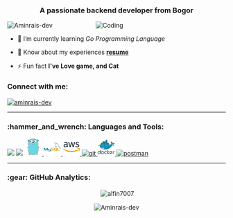 <!-- <h1 align="center">Hi 👋, I'm Muhammad Amin Rais</h1> -->
<h3 align="center">A passionate backend developer from Bogor</h3>
<img align="right" alt="Coding" width="300" src="https://thumbs.gfycat.com/EvilNextDevilfish-small.gif">

<p align="left"> <img src="https://komarev.com/ghpvc/?username=Aminrais-dev&label=Profile%20views&color=0e75b6&style=flat" alt="Aminrais-dev" /> </p>

- 🌱 I’m currently learning *Go Programming Language*

- 📄 Know about my experiences **[resume](https://docs.google.com/document/d/1q1J1qdyH4OIpKkn6--6CCsRDKRex_6Ny/edit?usp=sharing&ouid=110759086295377113174&rtpof=true&sd=true)**

- ⚡ Fun fact **I've Love game, and Cat**


<h3 align="left">Connect with me:</h3>
<p align="left">
<a href="https://www.linkedin.com/in/amin-rais-aa1726249" target="blank"><img align="center" src="https://raw.githubusercontent.com/rahuldkjain/github-profile-readme-generator/master/src/images/icons/Social/linked-in-alt.svg" alt="aminrais-dev" height="30" width="40" /></a>
</p>


---
<h3 align="left">:hammer_and_wrench: Languages and Tools:</h3>
<div align="center"> 

<p align="left"> <img src="https://img.shields.io/badge/OS-MacOS-blue?&logo=apple" /> 
<img src="https://img.shields.io/badge/Text%20Editor-Visual%20Studio%20Code-blue?&logo=visual%20studio%20code&logoColor=blue" /> 
<a href="https://golang.org" target="_blank" rel="noreferrer"> <img src="https://raw.githubusercontent.com/devicons/devicon/master/icons/go/go-original.svg" alt="go" width="40" height="40"/> </a>
<a href="https://www.mysql.com/" target="_blank" rel="noreferrer"> <img src="https://raw.githubusercontent.com/devicons/devicon/master/icons/mysql/mysql-original-wordmark.svg" alt="mysql" width="40" height="40"/> </a> 
<a href="https://aws.amazon.com" target="_blank" rel="noreferrer"> <img src="https://raw.githubusercontent.com/devicons/devicon/master/icons/amazonwebservices/amazonwebservices-original-wordmark.svg" alt="aws" width="40" height="40"/> </a> 
<a href="https://git-scm.com/" target="_blank" rel="noreferrer"> <img src="https://www.vectorlogo.zone/logos/git-scm/git-scm-icon.svg" alt="git" width="40" height="40"/> </a> 
<a href="https://www.docker.com/" target="_blank" rel="noreferrer"> <img src="https://raw.githubusercontent.com/devicons/devicon/master/icons/docker/docker-original-wordmark.svg" alt="docker" width="40" height="40"/> </a>
<a href="https://postman.com" target="_blank" rel="noreferrer"> <img src="https://www.vectorlogo.zone/logos/getpostman/getpostman-icon.svg" alt="postman" width="40" height="40"/> </a> 
</p>
</div>

---
<h3 align="left">:gear: GitHub Analytics:</h3>
<div align="center">
<p>&nbsp;<img align="center" src="https://github-readme-stats.vercel.app/api?username=aminrais-dev&show_icons=true&theme=radical&locale=en" alt="alfin7007" /></p>
<p><img align="center" src="https://github-readme-streak-stats.herokuapp.com/?user=Aminrais-dev&theme=radical&" alt="Aminrais-dev" /></p>
</div>
